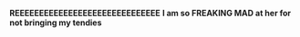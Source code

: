 **REEEEEEEEEEEEEEEEEEEEEEEEEEEEEE** __I am so **FREAKING MAD** at her for not bringing my tendies__
